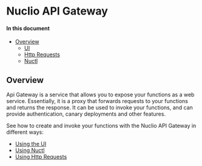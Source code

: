 # Nuclio API Gateway

#### In this document

- [Overview](#overview)
  - [UI](#ui)
  - [Http Requests](#http)
  - [Nuctl](#nuctl)

<a id="overview"></a>
## Overview

Api Gateway is a service that allows you to expose your functions as a web service.
Essentially, it is a proxy that forwards requests to your functions and returns the response.
It can be used to invoke your functions, and can provide authentication, canary deployments and other features.

See how to create and invoke your functions with the Nuclio API Gateway in different ways:

- [Using the UI](/docs/reference/api-gateway/ui.md)
- [Using Nuctl](/docs/reference/api-gateway/nuctl.md)
- [Using Http Requests](/docs/reference/api-gateway/http.md)